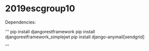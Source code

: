 # 2019escgroup10

Dependencies:

'''
pip install djangorestframework
pip install djangorestframework_simplejwt
pip install django-anymail[sendgrid]

'''
